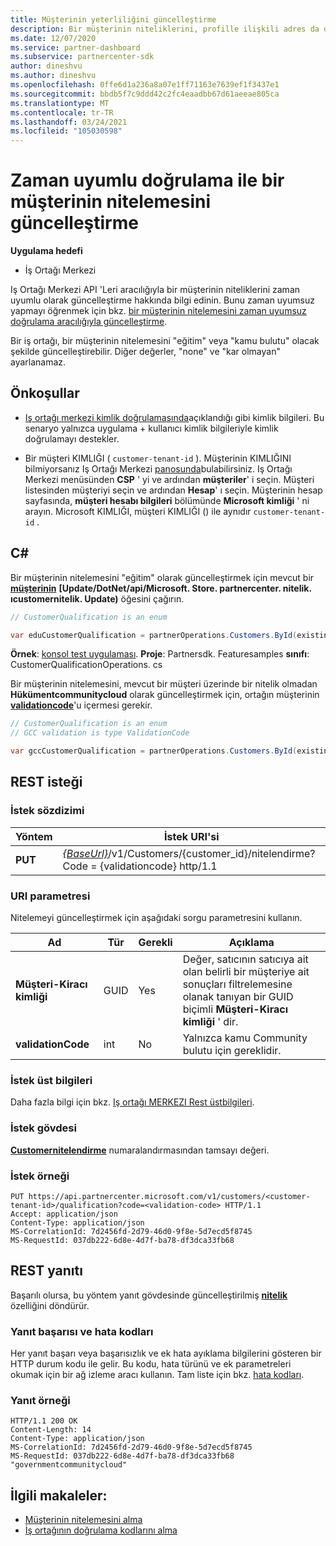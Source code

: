 ```yaml
---
title: Müşterinin yeterliliğini güncelleştirme
description: Bir müşterinin niteliklerini, profille ilişkili adres da dahil, zaman uyumlu filtreleme veya dikele aracılığıyla güncelleştirme hakkında bilgi edinin.
ms.date: 12/07/2020
ms.service: partner-dashboard
ms.subservice: partnercenter-sdk
author: dineshvu
ms.author: dineshvu
ms.openlocfilehash: 0ffe6d1a236a8a07e1ff71163e7639ef1f3437e1
ms.sourcegitcommit: bbdb5f7c9ddd42c2fc4eaadbb67d61aeeae805ca
ms.translationtype: MT
ms.contentlocale: tr-TR
ms.lasthandoff: 03/24/2021
ms.locfileid: "105030598"
---
```

# <a name="update-a-customers-qualification-via-synchronous-validation"></a>Zaman uyumlu doğrulama ile bir müşterinin nitelemesini güncelleştirme

**Uygulama hedefi**

- İş Ortağı Merkezi

Iş Ortağı Merkezi API 'Leri aracılığıyla bir müşterinin niteliklerini zaman uyumlu olarak güncelleştirme hakkında bilgi edinin. Bunu zaman uyumsuz yapmayı öğrenmek için bkz. [bir müşterinin nitelemesini zaman uyumsuz doğrulama aracılığıyla güncelleştirme](update-customer-qualification-asynchronous.md).

Bir iş ortağı, bir müşterinin nitelemesini "eğitim" veya "kamu bulutu" olacak şekilde güncelleştirebilir. Diğer değerler, "none" ve "kar olmayan" ayarlanamaz.

## <a name="prerequisites"></a>Önkoşullar

- [Iş ortağı merkezi kimlik doğrulamasında](partner-center-authentication.md)açıklandığı gibi kimlik bilgileri. Bu senaryo yalnızca uygulama + kullanıcı kimlik bilgileriyle kimlik doğrulamayı destekler.

- Bir müşteri KIMLIĞI ( `customer-tenant-id` ). Müşterinin KIMLIĞINI bilmiyorsanız Iş Ortağı Merkezi [panosunda](https://partner.microsoft.com/dashboard)bulabilirsiniz. Iş Ortağı Merkezi menüsünden **CSP** ' yi ve ardından **müşteriler**' i seçin. Müşteri listesinden müşteriyi seçin ve ardından **Hesap**' ı seçin. Müşterinin hesap sayfasında, **müşteri hesabı bilgileri** bölümünde **Microsoft kimliği** ' ni arayın. Microsoft KIMLIĞI, müşteri KIMLIĞI () ile aynıdır `customer-tenant-id` .

## <a name="c"></a>C\#

Bir müşterinin nitelemesini "eğitim" olarak güncelleştirmek için mevcut bir [**müşterinin**](/dotnet/api/microsoft.store.partnercenter.models.customers.customer) **[Update/DotNet/api/Microsoft. Store. partnercenter. nitelik. ıcustomernitelik. Update)** öğesini çağırın.

``` csharp
// CustomerQualification is an enum

var eduCustomerQualification = partnerOperations.Customers.ById(existingCustomer.Id).Qualification.Update(CustomerQualification.Education);
```

**Örnek**: [konsol test uygulaması](console-test-app.md). **Proje**: Partnersdk. Featuresamples **sınıfı**: CustomerQualificationOperations. cs

Bir müşterinin nitelemesini, mevcut bir müşteri üzerinde bir nitelik olmadan **Hükümentcommunitycloud** olarak güncelleştirmek için, ortağın müşterinin [**validationcode**](utility-resources.md#validationcode)'u içermesi gerekir.

``` csharp
// CustomerQualification is an enum
// GCC validation is type ValidationCode

var gccCustomerQualification = partnerOperations.Customers.ById(existingCustomer.Id).Qualification.Update(CustomerQualification.GovernmentCommunityCloud, gccValidation);
```

## <a name="rest-request"></a>REST isteği

### <a name="request-syntax"></a>İstek sözdizimi

| Yöntem  | İstek URI'si                                                                                             |
|---------|---------------------------------------------------------------------------------------------------------|
| **PUT** | [*{BaseUrl}*](partner-center-rest-urls.md)/v1/Customers/{customer_id}/nitelendirme? Code = {validationcode} http/1.1 |

### <a name="uri-parameter"></a>URI parametresi

Nitelemeyi güncelleştirmek için aşağıdaki sorgu parametresini kullanın.

| Ad                   | Tür | Gerekli | Açıklama                                                                                                                                            |
|------------------------|------|----------|--------------------------------------------------------------------------------------------------------------------------------------------------------|
| **Müşteri-Kiracı kimliği** | GUID | Yes      | Değer, satıcının satıcıya ait olan belirli bir müşteriye ait sonuçları filtrelemesine olanak tanıyan bir GUID biçimli **Müşteri-Kiracı kimliği** ' dir. |
| **validationCode**     | int  | No       | Yalnızca kamu Community bulutu için gereklidir.                                                                                                            |

### <a name="request-headers"></a>İstek üst bilgileri

Daha fazla bilgi için bkz. [Iş ortağı MERKEZI Rest üstbilgileri](headers.md).

### <a name="request-body"></a>İstek gövdesi

[**Customernitelendirme**](/dotnet/api/microsoft.store.partnercenter.models.customers.customerqualification) numaralandırmasından tamsayı değeri.

### <a name="request-example"></a>İstek örneği

```http
PUT https://api.partnercenter.microsoft.com/v1/customers/<customer-tenant-id>/qualification?code=<validation-code> HTTP/1.1
Accept: application/json
Content-Type: application/json
MS-CorrelationId: 7d2456fd-2d79-46d0-9f8e-5d7ecd5f8745
MS-RequestId: 037db222-6d8e-4d7f-ba78-df3dca33fb68

```

## <a name="rest-response"></a>REST yanıtı

Başarılı olursa, bu yöntem yanıt gövdesinde güncelleştirilmiş [**nitelik**](/dotnet/api/microsoft.store.partnercenter.customers.icustomer.qualification) özelliğini döndürür.

### <a name="response-success-and-error-codes"></a>Yanıt başarısı ve hata kodları

Her yanıt başarı veya başarısızlık ve ek hata ayıklama bilgilerini gösteren bir HTTP durum kodu ile gelir. Bu kodu, hata türünü ve ek parametreleri okumak için bir ağ izleme aracı kullanın. Tam liste için bkz. [hata kodları](error-codes.md).

### <a name="response-example"></a>Yanıt örneği

```http
HTTP/1.1 200 OK
Content-Length: 14
Content-Type: application/json
MS-CorrelationId: 7d2456fd-2d79-46d0-9f8e-5d7ecd5f8745
MS-RequestId: 037db222-6d8e-4d7f-ba78-df3dca33fb68
"governmentcommunitycloud"
```

## <a name="related-articles"></a>İlgili makaleler:

- [Müşterinin nitelemesini alma](./get-customer-qualification-synchronous.md)
- [İş ortağının doğrulama kodlarını alma](get-a-partner-s-validation-codes.md)
